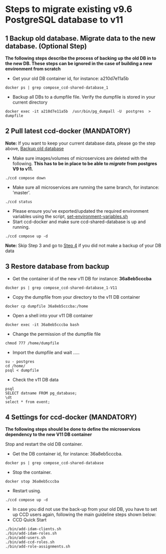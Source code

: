 # Steps to migrate existing v9.6 PostgreSQL database to v11

## 1  Backup old database. Migrate data to the new database. (Optional Step)

**The following steps describe the process of backing up the old DB in to the new DB. 
These steps can be ignored in the case of building a new environment from scratch**

* Get your old DB container id, for instance: a210d7e11a5b
```
docker ps | grep compose_ccd-shared-database_1
```
* Backup all DBs to a dumpfile file. Verify the dumpfile is stored in your current directory
```
docker exec -it a210d7e11a5b  /usr/bin/pg_dumpall -U  postgres  > dumpfile
```


##  2 Pull latest ccd-docker (MANDATORY)
**Note:** If you want to keep your current database data, please go the step above, [Backup old database](#1--backup-old-database-migrate-data-to-the-new-database--optional-step-)
* Make sure images/volumes of microservices are deleted with the following. 
**This has to be in place to be able to _migrate_ from postgres V9 to v11.**
``` 
./ccd compose down
```
* Make sure all microservices are running the same branch, for instance: 'master'.
```
./ccd status
```
* Please ensure you've exported/updated the required environment variables using the script, [set-environment-variables.sh](bin/set-environment-variables.sh)
* Start ccd-docker and make sure ccd-shared-database is up and running.
```
./ccd compose up -d
```

**Note:** Skip Step 3 and go to [Step 4](#4-settings-for-ccd-docker--mandatory-) if you did not make a backup of your DB data


## 3 Restore database from backup
* Get the container id of the new v11 DB for instance: **36a8eb5cccba**
```
docker ps | grep compose_ccd-shared-database_1-V11
````
* Copy the dumpfile from your directory to the v11 DB container
```
docker cp dumpfile 36a8eb5cccba:/home
```
* Open a shell into your v11 DB container
```
docker exec -it 36a8eb5cccba bash
```
* Change the permission of the dumpfile file
```
chmod 777 /home/dumpfile
```
* Import the dumpfile and wait .....
```$xslt
su - postgres
cd /home/
psql < dumpfile

```
* Check the v11 DB data
```$xslt
psql
SELECT datname FROM pg_database;
\dt
select * from event;

```


##  4 Settings for ccd-docker (MANDATORY)

**The following steps should be done to define the microservices dependency to the new V11 DB container**

Stop and restart the old DB container.
* Get the DB container id, for instance: 36a8eb5cccba.
```
docker ps | grep compose_ccd-shared-database
```

* Stop the container.
```
docker stop 36a8eb5cccba
```
* Restart using. 
```
./ccd compose up -d
```  

* In case you did not use the back-up from your old DB, you have to set up CCD users again, following the main guideline steps shown below: 
* CCD Quick Start
```
./bin/add-idam-clients.sh
./bin/add-idam-roles.sh
./bin/add-users.sh
./bin/add-ccd-roles.sh
./bin/add-role-assignments.sh
```



